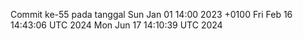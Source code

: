 Commit ke-55 pada tanggal Sun Jan 01 14:00 2023 +0100
Fri Feb 16 14:43:06 UTC 2024
Mon Jun 17 14:10:39 UTC 2024
